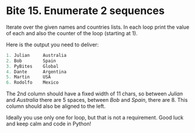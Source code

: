 # Bite 15. Enumerate 2 sequences

Iterate over the given names and countries lists. In each loop print the value of each and also the counter of the loop (starting at 1).

Here is the output you need to deliver:

```python
1. Julian     Australia
2. Bob        Spain
3. PyBites    Global
4. Dante      Argentina
5. Martin     USA
6. Rodolfo    Mexico
```

The 2nd column should have a fixed width of 11 chars, so between _Julian_ and _Australia_ there are 5 spaces, between _Bob_ and _Spain_, there are 8. This column should also be aligned to the left.

Ideally you use only one for loop, but that is not a requirement. Good luck and keep calm and code in Python!